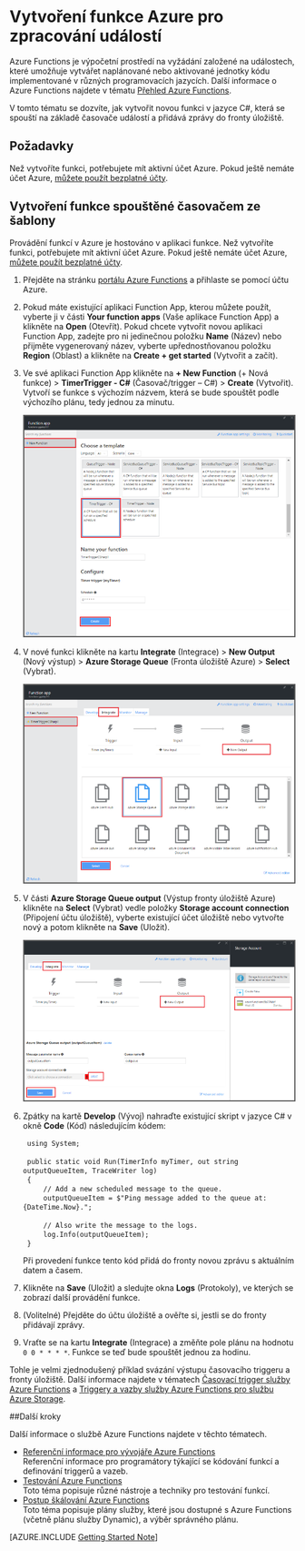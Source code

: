 <properties
   pageTitle="Vytvoření funkce zpracování událostí | Microsoft Azure"
   description="Pomocí služby Azure Functions vytvoříte funkci v jazyce C#, která se spouští na základě časovače událostí."
   services="azure-functions"
   documentationCenter="na"
   authors="ggailey777"
   manager="erikre"
   editor=""
   tags=""
   />

<tags
   ms.service="functions"
   ms.devlang="multiple"
   ms.topic="get-started-article"
   ms.tgt_pltfrm="multiple"
   ms.workload="na"
   ms.date="06/05/2016"
   ms.author="glenga"/>
   

# Vytvoření funkce Azure pro zpracování událostí

Azure Functions je výpočetní prostředí na vyžádání založené na událostech, které umožňuje vytvářet naplánované nebo aktivované jednotky kódu implementované v různých programovacích jazycích. Další informace o Azure Functions najdete v tématu [Přehled Azure Functions](functions-overview.md).

V tomto tématu se dozvíte, jak vytvořit novou funkci v jazyce C#, která se spouští na základě časovače událostí a přidává zprávy do fronty úložiště. 

## Požadavky 

Než vytvoříte funkci, potřebujete mít aktivní účet Azure. Pokud ještě nemáte účet Azure, [můžete použít bezplatné účty](https://azure.microsoft.com/free/).

## Vytvoření funkce spouštěné časovačem ze šablony

Provádění funkcí v Azure je hostováno v aplikaci funkce. Než vytvoříte funkci, potřebujete mít aktivní účet Azure. Pokud ještě nemáte účet Azure, [můžete použít bezplatné účty](https://azure.microsoft.com/free/). 

1. Přejděte na stránku [portálu Azure Functions](https://functions.azure.com/signin) a přihlaste se pomocí účtu Azure.

2. Pokud máte existující aplikaci Function App, kterou můžete použít, vyberte ji v části **Your function apps** (Vaše aplikace Function App) a klikněte na **Open** (Otevřít). Pokud chcete vytvořit novou aplikaci Function App, zadejte pro ni jedinečnou položku **Name** (Název) nebo přijměte vygenerovaný název, vyberte upřednostňovanou položku **Region** (Oblast) a klikněte na **Create + get started** (Vytvořit a začít). 

3. Ve své aplikaci Function App klikněte na **+ New Function** (+ Nová funkce) > **TimerTrigger - C#** (Časovač/trigger – C#) > **Create** (Vytvořit). Vytvoří se funkce s výchozím názvem, která se bude spouštět podle výchozího plánu, tedy jednou za minutu. 

    ![Vytvoření nové funkce aktivované pomocí časovače](./media/functions-create-an-event-processing-function/functions-create-new-timer-trigger.png)

4. V nové funkci klikněte na kartu **Integrate** (Integrace) > **New Output** (Nový výstup) > **Azure Storage Queue** (Fronta úložiště Azure) > **Select** (Vybrat).

    ![Vytvoření nové funkce aktivované pomocí časovače](./media/functions-create-an-event-processing-function/functions-create-storage-queue-output-binding.png)

5. V části **Azure Storage Queue output** (Výstup fronty úložiště Azure) klikněte na **Select** (Vybrat) vedle položky **Storage account connection** (Připojení účtu úložiště), vyberte existující účet úložiště nebo vytvořte nový a potom klikněte na **Save** (Uložit). 

    ![Vytvoření nové funkce aktivované pomocí časovače](./media/functions-create-an-event-processing-function/functions-create-storage-queue-output-binding-2.png)

6. Zpátky na kartě **Develop** (Vývoj) nahraďte existující skript v jazyce C# v okně **Code** (Kód) následujícím kódem:

        using System;
        
        public static void Run(TimerInfo myTimer, out string outputQueueItem, TraceWriter log)
        {
            // Add a new scheduled message to the queue.
            outputQueueItem = $"Ping message added to the queue at: {DateTime.Now}.";
            
            // Also write the message to the logs.
            log.Info(outputQueueItem);
        }

    Při provedení funkce tento kód přidá do fronty novou zprávu s aktuálním datem a časem.

7. Klikněte na **Save** (Uložit) a sledujte okna **Logs** (Protokoly), ve kterých se zobrazí další provádění funkce.

8. (Volitelné) Přejděte do účtu úložiště a ověřte si, jestli se do fronty přidávají zprávy.

9. Vraťte se na kartu **Integrate** (Integrace) a změňte pole plánu na hodnotu `0 0 * * * *`. Funkce se teď bude spouštět jednou za hodinu. 

Tohle je velmi zjednodušený příklad svázání výstupu časovacího triggeru a fronty úložiště. Další informace najdete v tématech [Časovací trigger služby Azure Functions](functions-bindings-timer.md) a [Triggery a vazby služby Azure Functions pro službu Azure Storage](functions-bindings-storage.md).

##Další kroky

Další informace o službě Azure Functions najdete v těchto tématech.

+ [Referenční informace pro vývojáře Azure Functions](functions-reference.md)  
Referenční informace pro programátory týkající se kódování funkcí a definování triggerů a vazeb.
+ [Testování Azure Functions](functions-test-a-function.md)  
Toto téma popisuje různé nástroje a techniky pro testování funkcí.
+ [Postup škálování Azure Functions](functions-scale.md)  
Toto téma popisuje plány služby, které jsou dostupné s Azure Functions (včetně plánu služby Dynamic), a výběr správného plánu.  

[AZURE.INCLUDE [Getting Started Note](../../includes/functions-get-help.md)]



<!--HONumber=Sep16_HO3-->


